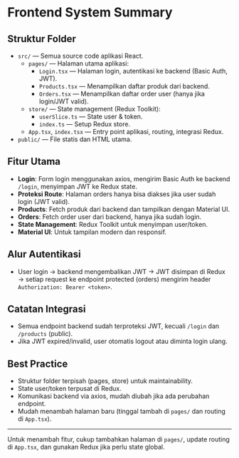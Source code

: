 # Frontend System Summary

## Struktur Folder
- `src/` — Semua source code aplikasi React.
  - `pages/` — Halaman utama aplikasi:
    - `Login.tsx` — Halaman login, autentikasi ke backend (Basic Auth, JWT).
    - `Products.tsx` — Menampilkan daftar produk dari backend.
    - `Orders.tsx` — Menampilkan daftar order user (hanya jika login/JWT valid).
  - `store/` — State management (Redux Toolkit):
    - `userSlice.ts` — State user & token.
    - `index.ts` — Setup Redux store.
  - `App.tsx`, `index.tsx` — Entry point aplikasi, routing, integrasi Redux.
- `public/` — File statis dan HTML utama.

## Fitur Utama
- **Login**: Form login menggunakan axios, mengirim Basic Auth ke backend `/login`, menyimpan JWT ke Redux state.
- **Proteksi Route**: Halaman orders hanya bisa diakses jika user sudah login (JWT valid).
- **Products**: Fetch produk dari backend dan tampilkan dengan Material UI.
- **Orders**: Fetch order user dari backend, hanya jika sudah login.
- **State Management**: Redux Toolkit untuk menyimpan user/token.
- **Material UI**: Untuk tampilan modern dan responsif.

## Alur Autentikasi
- User login → backend mengembalikan JWT → JWT disimpan di Redux → setiap request ke endpoint protected (orders) mengirim header `Authorization: Bearer <token>`.

## Catatan Integrasi
- Semua endpoint backend sudah terproteksi JWT, kecuali `/login` dan `/products` (public).
- Jika JWT expired/invalid, user otomatis logout atau diminta login ulang.

## Best Practice
- Struktur folder terpisah (pages, store) untuk maintainability.
- State user/token terpusat di Redux.
- Komunikasi backend via axios, mudah diubah jika ada perubahan endpoint.
- Mudah menambah halaman baru (tinggal tambah di `pages/` dan routing di `App.tsx`).

---

Untuk menambah fitur, cukup tambahkan halaman di `pages/`, update routing di `App.tsx`, dan gunakan Redux jika perlu state global.
